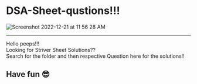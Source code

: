 # DSA-Sheet-qustions!!!

![Screenshot 2022-12-21 at 11 56 28 AM](https://user-images.githubusercontent.com/76726757/208836494-52daa9ab-dc4a-4057-9a72-ba54c082f12c.png)
<hr>

Hello peeps!!!<br>
Looking for Striver Sheet Solutions??<br>
Search for the folder and then respective Question here for the solutions!!<br> 
## Have fun :sunglasses:
